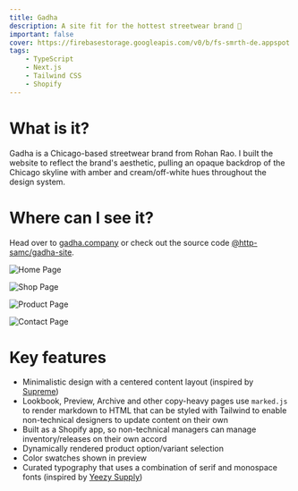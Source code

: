 ```yaml
---
title: Gadha
description: A site fit for the hottest streetwear brand 👟
important: false
cover: https://firebasestorage.googleapis.com/v0/b/fs-smrth-de.appspot.com/o/smrth.dev%2Fgadha-circle-logo.svg?alt=media&token=c77f18a2-1ea0-47f8-895f-c50508986726
tags:
    - TypeScript
    - Next.js
    - Tailwind CSS
    - Shopify
---
```


# What is it?
Gadha is a Chicago-based streetwear brand from Rohan Rao. I built the website to reflect the brand's aesthetic, pulling an opaque backdrop of the Chicago skyline with amber and cream/off-white hues throughout the design system.

# Where can I see it?
Head over to [gadha.company](https://gadha.company) or check out the source code [@http-samc/gadha-site](https://github.com/http-samc/gadha-site).

![ Home Page](https://firebasestorage.googleapis.com/v0/b/fs-smrth-de.appspot.com/o/smrth.dev%2Fgadha-home.png?alt=media&token=7787df9a-844c-4f53-aa6b-467b4035073b)

![ Shop Page](https://firebasestorage.googleapis.com/v0/b/fs-smrth-de.appspot.com/o/smrth.dev%2Fgadha-shop.png?alt=media&token=9eabedef-fee0-4939-b354-e8b3beb08df1)

![ Product Page](https://firebasestorage.googleapis.com/v0/b/fs-smrth-de.appspot.com/o/smrth.dev%2Fgadha-product.png?alt=media&token=f36248a6-25d0-46a6-812c-e222c7f7b163)

![ Contact Page](https://firebasestorage.googleapis.com/v0/b/fs-smrth-de.appspot.com/o/smrth.dev%2Fgadha-contact.png?alt=media&token=3b367a1e-8398-45f2-acef-f5ff2ffc973b)

# Key features
- Minimalistic design with a centered content layout (inspired by [Supreme](https://supremenewyork.com))
- Lookbook, Preview, Archive and other copy-heavy pages use `marked.js` to render markdown to HTML that can be styled with Tailwind to enable non-technical designers to update content on their own
- Built as a Shopify app, so non-technical managers can manage inventory/releases on their own accord
- Dynamically rendered product option/variant selection
- Color swatches shown in preview
- Curated typography that uses a combination of serif and monospace fonts (inspired by [Yeezy Supply](https://www.yeezysupply.com/))